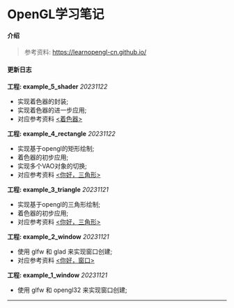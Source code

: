 # OpenGL学习笔记

#### 介绍
> 参考资料: https://learnopengl-cn.github.io/

####  更新日志

**工程: example_5_shader**  *20231122*
* 实现着色器的封装;
* 实现着色器的进一步应用;
* 对应参考资料 [<着色器>](https://learnopengl-cn.github.io/01%20Getting%20started/05%20Shaders/)

**工程: example_4_rectangle**  *20231122*
* 实现基于opengl的矩形绘制;
* 着色器的初步应用;
* 实现多个VAO对象的切换;
* 对应参考资料 [<你好，三角形>](https://learnopengl-cn.github.io/01%20Getting%20started/04%20Hello%20Triangle/)

**工程: example_3_triangle**  *20231121*
* 实现基于opengl的三角形绘制;
* 着色器的初步应用;
* 对应参考资料 [<你好，三角形>](https://learnopengl-cn.github.io/01%20Getting%20started/04%20Hello%20Triangle/) 

**工程: example_2_window**  *20231121*
* 使用 glfw 和 glad 来实现窗口创建;
* 对应参考资料 [<你好，窗口>](https://learnopengl-cn.github.io/01%20Getting%20started/03%20Hello%20Window//)

**工程: example_1_window**  *20231121*
* 使用 glfw 和 opengl32 来实现窗口创建;

-------
